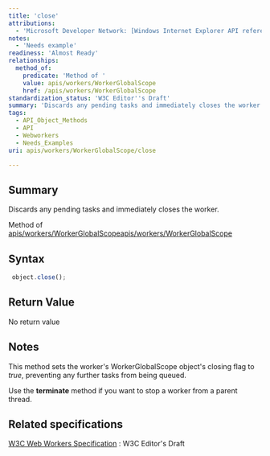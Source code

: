 ```yaml
---
title: 'close'
attributions:
  - 'Microsoft Developer Network: [Windows Internet Explorer API reference Article](http://msdn.microsoft.com/en-us/library/ie/hh828809%28v=vs.85%29.aspx)'
notes:
  - 'Needs example'
readiness: 'Almost Ready'
relationships:
  method_of:
    predicate: 'Method of '
    value: apis/workers/WorkerGlobalScope
    href: /apis/workers/WorkerGlobalScope
standardization_status: 'W3C Editor''s Draft'
summary: 'Discards any pending tasks and immediately closes the worker.'
tags:
  - API_Object_Methods
  - API
  - Webworkers
  - Needs_Examples
uri: apis/workers/WorkerGlobalScope/close

---
```

## Summary

Discards any pending tasks and immediately closes the worker.

Method of [apis/workers/WorkerGlobalScope](/apis/workers/WorkerGlobalScope)[apis/workers/WorkerGlobalScope](/apis/workers/WorkerGlobalScope)

## Syntax

``` js
 object.close();
```

## Return Value

No return value

## Notes

This method sets the worker's WorkerGlobalScope object's closing flag to *true*, preventing any further tasks from being queued.

Use the **terminate** method if you want to stop a worker from a parent thread.

## Related specifications

[W3C Web Workers Specification](http://dev.w3.org/html5/workers)
:   W3C Editor's Draft
